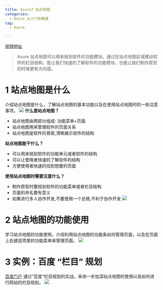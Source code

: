 ```yaml
---
title: Axure7 站点地图
categories:
  - Axure 从入门到精通
tag:
  - Axure

---
```


[视频地址](http://www.jikexueyuan.com/course/1484.html)
> Axure 站点地图可以用来规划软件的功能模块，通过在站点地图区域建设软件的栏目结构，能让我们快速的了解软件的功能模块，也能让我们制作原型的时候更有方向感。   
# 1 站点地图是什么
介绍站点地图是什么，了解站点地图的基本功能以及在使用站点地图时的一些注意事项。
![](http://o7m5xjmtl.bkt.clouddn.com/D7B77BA6-AD6D-44B9-9E4E-6B84E802C479.png)
**什么是站点地图？**
+ 站点地图由两部分组成: 功能菜单+页面
+ 站点地图用来管理软件的页面关系
+ 站点地图是软件的骨架,清晰展示软件的结构

**站点地图能干什么？**
+ 可以用来规划软件的功能单元或者软件的结构
+ 可以让使用者快速的了解软件的结构
+ 方便使用者快速的找到想要的页面

**使用站点地图时需要注意什么？**
+ 制作原型时要规划软件的功能菜单或者栏目结构
+ 页面的命名要有意义
+ 如果进行多人协作开发,不要使用一个总根,不利于协作开发
![](http://o7m5xjmtl.bkt.clouddn.com/F2BF9036-0A40-4A06-A080-F57202AE8001.png)

# 2 站点地图的功能使用
学习站点地图的功能使用，介绍利用站点地图的功能条如何管理页面，以及在页面上右键选项里的功能菜单来管理页面。
![](http://o7m5xjmtl.bkt.clouddn.com/AECA3B71-EE86-4AA8-98F6-53C829B743B6.png)

# 3 实例：百度 “栏目” 规划
[百度门户](http://home.baidu.com/)
通过”百度”栏目规划的实战，来进一步加深站点地图的使用以及如何进行网站的栏目规划。
![](http://o7m5xjmtl.bkt.clouddn.com/8DF2961F-60FA-4517-9B02-7181BB7DC0AD.png)